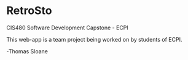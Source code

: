 # RetroSto
CIS480 Software Development Capstone - ECPI

This web-app is a team project being worked on by students of ECPI.

-Thomas Sloane
